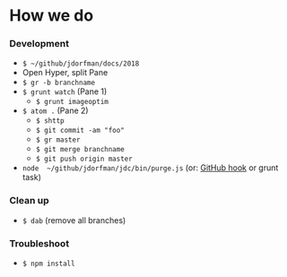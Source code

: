 # How we do

### Development
* `$ ~/github/jdorfman/docs/2018`
* Open Hyper, split Pane
* `$ gr -b branchname`
* `$ grunt watch` (Pane 1)
  * `$ grunt imageoptim`
* `$ atom .` (Pane 2)
  * `$ shttp`
  * `$ git commit -am "foo"`
  * `$ gr master`
  * `$ git merge branchname`
  * `$ git push origin master`
* `node  ~/github/jdorfman/jdc/bin/purge.js` (or: [GitHub hook](http://j.mp/2FjSAAU) or grunt task)

### Clean up
* `$ dab` (remove all branches)

### Troubleshoot
* `$ npm install`
